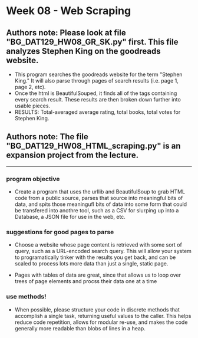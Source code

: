 # Week 08 - Web Scraping

## Authors note: Please look at file "BG_DAT129_HW08_GR_SK.py" first. This file analyzes Stephen King on the goodreads website.
* This program searches the goodreads website for the term "Stephen King." It will also parse through pages of search results (i.e. page 1, page 2, etc).
* Once the html is BeautifulSouped, it finds all of the tags containing every search result. These results are then broken down further into usable pieces.
* RESULTS: Total-averaged average rating, total books, total votes for Stephen King.

## Authors note: The file "BG_DAT129_HW08_HTML_scraping.py" is an expansion project from the lecture.

---

### program objective
* Create a program that uses the urllib and BeautifulSoup to grab HTML code from a public source, parses that source into meaningful bits of data, and spits those meaningufl bits of data into some form that could be transfered into anothre tool, such as a CSV for slurping up into a Database, a JSON file for use in the web, etc.

### suggestions for good pages to parse
* Choose a website whose page content is retrieved with some sort of query, such as a URL-encoded search query. This will allow your system to programatically tinker with the results you get back, and can be scaled to process lots more data than just a single, static page.

* Pages with tables of data are great, since that allows us to loop over trees of page elements and procss their data one at a time

### use methods!
* When possible, please structure your code in discrete methods that accomplish a single task, returning useful values to the caller. This helps reduce code repetition, allows for modular re-use, and makes the code generally more readable than blobs of lines in a heap.